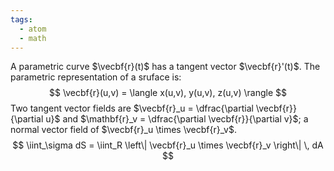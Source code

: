 ```yaml
---
tags:
  - atom
  - math
---
```

 A parametric curve $\vecbf{r}(t)$ has a tangent vector $\vecbf{r}'(t)$. The parametric representation of a sruface is:
 $$ \vecbf{r}(u,v) = \langle x(u,v), y(u,v), z(u,v) \rangle $$
 Two tangent vector fields are $\vecbf{r}_u = \dfrac{\partial \vecbf{r}}{\partial u}$ and $\mathbf{r}_v = \dfrac{\partial \vecbf{r}}{\partial v}$; a normal vector field of $\vecbf{r}_u \times \vecbf{r}_v$.
 $$ \iint_\sigma dS = \iint_R \left\| \vecbf{r}_u \times \vecbf{r}_v \right\| \, dA $$